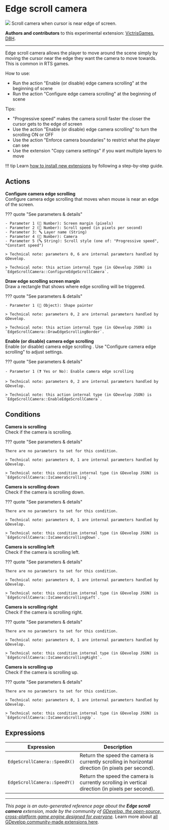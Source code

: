 # Edge scroll camera

<img src="https://resources.gdevelop-app.com/assets/Icons/camera-metering-matrix.svg" class="extension-icon"></img>
Scroll camera when cursor is near edge of screen.

**Authors and contributors** to this experimental extension: [VictrisGames](https://gd.games/VictrisGames), [D8H](https://gd.games/D8H).

---

Edge scroll camera allows the player to move around the scene simply by moving the cursor near the edge they want the camera to move towards.  This is common in RTS games.

How to use:

- Run the action "Enable (or disable) edge camera scrolling" at the beginning of scene
- Run the action "Configure edge camera scrolling" at the beginning of scene

Tips:

- "Progressive speed" makes the camera scroll faster the closer the cursor gets to the edge of screen
- Use the action "Enable (or disable) edge camera scrolling" to turn the scrolling ON or OFF
- Use the action "Enforce camera boundaries" to restrict what the player can see
- Use the extension "Copy camera settings" if you want multiple layers to move


!!! tip
    Learn [how to install new extensions](/gdevelop5/extensions/search) by following a step-by-step guide.

## Actions

**Configure camera edge scrolling**  
Configure camera edge scrolling that moves when mouse is near an edge of the screen.

??? quote "See parameters & details"

    - Parameter 1 (🔢 Number): Screen margin (pixels)
    - Parameter 2 (🔢 Number): Scroll speed (in pixels per second)
    - Parameter 3: 🔤 Layer name (String)
    - Parameter 4 (🔢 Number): Camera
    - Parameter 5 (🔤 String): Scroll style (one of: "Progressive speed", "Constant speed")

    > Technical note: parameters 0, 6 are internal parameters handled by GDevelop.

    > Technical note: this action internal type (in GDevelop JSON) is `EdgeScrollCamera::ConfigureEdgeScrollCamera`.

**Draw edge scrolling screen margin**  
Draw a rectangle that shows where edge scrolling will be triggered.

??? quote "See parameters & details"

    - Parameter 1 (👾 Object): Shape painter

    > Technical note: parameters 0, 2 are internal parameters handled by GDevelop.

    > Technical note: this action internal type (in GDevelop JSON) is `EdgeScrollCamera::DrawEdgeScrollingBorder`.

**Enable (or disable) camera edge scrolling**  
Enable (or disable) camera edge scrolling .  Use "Configure camera edge scrolling" to adjust settings.

??? quote "See parameters & details"

    - Parameter 1 (❓ Yes or No): Enable camera edge scrolling

    > Technical note: parameters 0, 2 are internal parameters handled by GDevelop.

    > Technical note: this action internal type (in GDevelop JSON) is `EdgeScrollCamera::EnableEdgeScrollCamera`.

## Conditions

**Camera is scrolling**  
Check if the camera is scrolling.

??? quote "See parameters & details"

    There are no parameters to set for this condition.

    > Technical note: parameters 0, 1 are internal parameters handled by GDevelop.

    > Technical note: this condition internal type (in GDevelop JSON) is `EdgeScrollCamera::IsCameraScrolling`.

**Camera is scrolling down**  
Check if the camera is scrolling down.

??? quote "See parameters & details"

    There are no parameters to set for this condition.

    > Technical note: parameters 0, 1 are internal parameters handled by GDevelop.

    > Technical note: this condition internal type (in GDevelop JSON) is `EdgeScrollCamera::IsCameraScrollingDown`.

**Camera is scrolling left**  
Check if the camera is scrolling left.

??? quote "See parameters & details"

    There are no parameters to set for this condition.

    > Technical note: parameters 0, 1 are internal parameters handled by GDevelop.

    > Technical note: this condition internal type (in GDevelop JSON) is `EdgeScrollCamera::IsCameraScrollingLeft`.

**Camera is scrolling right**  
Check if the camera is scrolling right.

??? quote "See parameters & details"

    There are no parameters to set for this condition.

    > Technical note: parameters 0, 1 are internal parameters handled by GDevelop.

    > Technical note: this condition internal type (in GDevelop JSON) is `EdgeScrollCamera::IsCameraScrollingRight`.

**Camera is scrolling up**  
Check if the camera is scrolling up.

??? quote "See parameters & details"

    There are no parameters to set for this condition.

    > Technical note: parameters 0, 1 are internal parameters handled by GDevelop.

    > Technical note: this condition internal type (in GDevelop JSON) is `EdgeScrollCamera::IsCameraScrollingUp`.

## Expressions

| Expression | Description |  |
|-----|-----|-----|
| `EdgeScrollCamera::SpeedX()` | Return the speed the camera is currently scrolling in horizontal direction (in pixels per second). ||
| `EdgeScrollCamera::SpeedY()` | Return the speed the camera is currently scrolling in vertical direction (in pixels per second). ||


---

*This page is an auto-generated reference page about the **Edge scroll camera** extension, made by the community of [GDevelop, the open-source, cross-platform game engine designed for everyone](https://gdevelop.io/).* Learn more about [all GDevelop community-made extensions here](/gdevelop5/extensions).